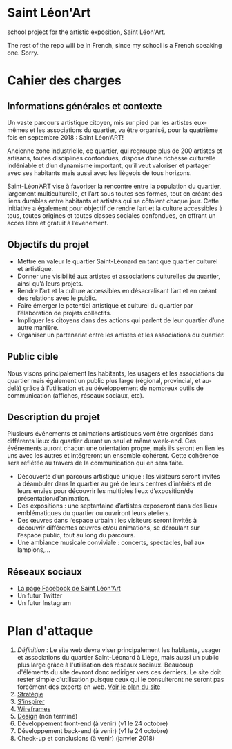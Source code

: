 # Saint Léon'Art
school project for the artistic exposition, Saint Léon'Art.

The rest of the repo will be in French, since my school is a French speaking one. Sorry.


# Cahier des charges

## Informations générales et contexte

Un vaste parcours artistique citoyen, mis sur pied par les artistes eux-mêmes et les associations du quartier, va être organisé, pour la quatrième fois en septembre 2018 : Saint Léon’ART!

Ancienne zone industrielle, ce quartier, qui regroupe plus de 200 artistes et artisans, toutes disciplines confondues, dispose d’une richesse culturelle indéniable et d’un dynamisme important, qu’il veut valoriser et partager avec ses habitants mais aussi avec les liégeois de tous horizons.

Saint-Léon’ART vise à favoriser la rencontre entre la population du quartier, largement multiculturelle, et l’art sous toutes ses formes, tout en créant des liens durables entre habitants et artistes qui se côtoient chaque jour. Cette initiative a également pour objectif de rendre l’art et la culture accessibles à tous, toutes origines et toutes classes sociales confondues, en offrant un accès libre et gratuit à l’événement.

## Objectifs du projet

- Mettre en valeur le quartier Saint-Léonard en tant que quartier culturel et artistique.
- Donner une visibilité aux artistes et associations culturelles du quartier, ainsi qu’à leurs projets.
- Rendre l’art et la culture accessibles en désacralisant l’art et en créant des relations avec le public.
- Faire émerger le potentiel artistique et culturel du quartier par l’élaboration de projets collectifs.
- Impliquer les citoyens dans des actions qui parlent de leur quartier d’une autre manière.
- Organiser un partenariat entre les artistes et les associations du quartier.

## Public cible

Nous visons principalement les habitants, les usagers et les associations du quartier mais également un public plus large (régional, provincial, et au-delà) grâce à l’utilisation et au développement de nombreux outils de communication (affiches, réseaux sociaux, etc).

## Description du projet

Plusieurs événements et animations artistiques vont être organisés dans différents lieux du quartier durant un seul et même week-end. Ces événements auront chacun une orientation propre, mais ils seront en lien les uns avec les autres et intégreront un ensemble cohérent. Cette cohérence sera reflétée au travers de la communication qui en sera faite.

- Découverte d’un parcours artistique unique : les visiteurs seront invités à déambuler dans le quartier au gré de leurs centres d’intérêts et de leurs envies pour découvrir les multiples lieux d’exposition/de présentation/d’animation.
- Des expositions : une septantaine d’artistes exposeront dans des lieux emblématiques du quartier ou ouvriront leurs ateliers.
- Des œuvres dans l’espace urbain : les visiteurs seront invités à découvrir différentes œuvres et/ou animations, se déroulant sur l’espace public, tout au long du parcours.
- Une ambiance musicale conviviale : concerts, spectacles, bal aux lampions,...

## Réseaux sociaux

- [La page Facebook de Saint Léon'Art](https://www.facebook.com/Saint.Leon.Art/)
- Un futur Twitter
- Un futur Instagram



# Plan d'attaque

1. *Définition* : Le site web devra viser principalement les habitants, usager et associations du quartier Saint-Léonard à Liège, mais aussi un public plus large grâce à l'utilisation des réseaux sociaux. Beaucoup d'éléments du site devront donc rediriger vers ces derniers. Le site doit rester simple d'utilisation puisque ceux qui le consulteront ne seront pas forcément des experts en web. [Voir le plan du site](https://github.com/stephecloutier/leonart/blob/master/plan.md)
2. [Stratégie](https://github.com/stephecloutier/leonart/blob/master/strategie.jpg)
3. [S'inspirer](https://github.com/stephecloutier/leonart/blob/master/moodboard.pdf)
4. [Wireframes](https://github.com/stephecloutier/leonart/tree/master/wireframes)
5. [Design](https://projects.invisionapp.com/d/main#/projects/prototypes/12180626) (non terminé)
6. Développement front-end (à venir) (v1 le 24 octobre)
7. Développement back-end (à venir) (v1 le 24 octobre)
8. Check-up et conclusions (à venir) (janvier 2018)
